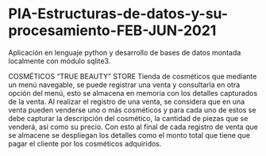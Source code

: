 # PIA-Estructuras-de-datos-y-su-procesamiento-FEB-JUN-2021
Aplicación en lenguaje python y desarrollo de bases de datos montada localmente con módulo sqlite3.

COSMÉTICOS “TRUE BEAUTY” STORE
Tienda de cosméticos que mediante un menú navegable, se puede registrar una venta y consultarla en otra opción del menú, esto se almacena en memoria con los detalles capturados de la venta. Al realizar el registro de una venta, se considera que en una venta pueden venderse uno o más cosméticos y para cada uno de estos se debe capturar la descripción del cosmético, la cantidad de piezas que se venderá, así como su precio. Con esto al final de cada registro de venta que se almacene se despliegan los detalles como el monto total que tiene que pagar el cliente por los cosméticos adquiridos.
